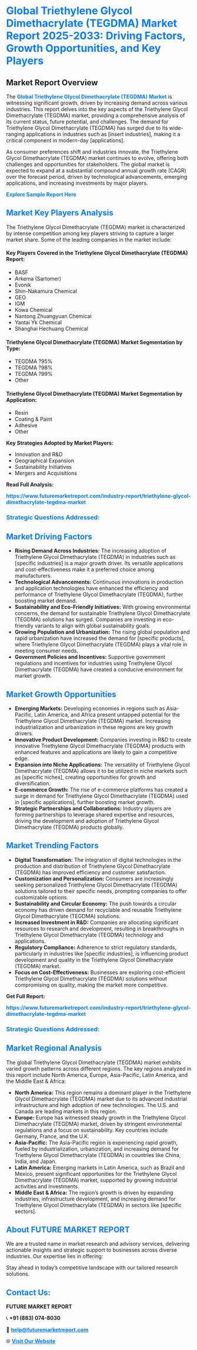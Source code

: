<h1 style="color: #007BFF;">Global Triethylene Glycol Dimethacrylate (TEGDMA) Market Report 2025-2033: Driving Factors, Growth Opportunities, and Key Players</h1>

<section id="overview">
<h2>Market Report Overview</h2>
<p>The <a href="https://www.futuremarketreport.com/industry-report/triethylene-glycol-dimethacrylate-tegdma-market" style="color: #007BFF; text-decoration: none;"><strong>Global Triethylene Glycol Dimethacrylate (TEGDMA) Market</strong></a> is witnessing significant growth, driven by increasing demand across various industries. This report delves into the key aspects of the Triethylene Glycol Dimethacrylate (TEGDMA) market, providing a comprehensive analysis of its current status, future potential, and challenges. The demand for Triethylene Glycol Dimethacrylate (TEGDMA) has surged due to its wide-ranging applications in industries such as [insert industries], making it a critical component in modern-day [applications].</p>
<p>As consumer preferences shift and industries innovate, the Triethylene Glycol Dimethacrylate (TEGDMA) market continues to evolve, offering both challenges and opportunities for stakeholders. The global market is expected to expand at a substantial compound annual growth rate (CAGR) over the forecast period, driven by technological advancements, emerging applications, and increasing investments by major players.</p>
</section>

<section id="overview">
<p><a href="https://www.futuremarketreport.com/request-sample/reportId=98062" style="color: #007BFF; text-decoration: none;"><strong>Explore Sample Report Here</strong></a></p>
</section>

<section id="key-players">
<h2 style="color: #007BFF;">Market Key Players Analysis</h2>
<p>The Triethylene Glycol Dimethacrylate (TEGDMA) market is characterized by intense competition among key players striving to capture a larger market share. Some of the leading companies in the market include:</p>
<h4>Key Players Covered in the Triethylene Glycol Dimethacrylate (TEGDMA) Report:</h4>
<ul><li>BASF</li><li>Arkema (Sartomer)</li><li>Evonik</li><li>Shin-Nakamura Chemical</li><li>GEO</li><li>IGM</li><li>Kowa Chemical</li><li>Nantong Zhuangyuan Chemical</li><li>Yantai Yk Chemical</li><li>Shanghai Hechuang Chemical</li></ul>
<h4>Triethylene Glycol Dimethacrylate (TEGDMA) Market Segmentation by Type:</h4>
<ul><li>TEGDMA ?95%</li><li>TEGDMA ?98%</li><li>TEGDMA ?99%</li><li>Other</li></ul>

<h4>Triethylene Glycol Dimethacrylate (TEGDMA) Market Segmentation by Application:</h4>
<ul><li>Resin</li><li>Coating &amp; Paint</li><li>Adhesive</li><li>Other</li></ul>
<p><strong>Key Strategies Adopted by Market Players:</strong></p>
<ul>
<li>Innovation and R&D</li>
<li>Geographical Expansion</li>
<li>Sustainability Initiatives</li>
<li>Mergers and Acquisitions</li>
</ul>
</section>

<section>
<p><strong>Read Full Analysis: </strong></p><a href="https://www.futuremarketreport.com/industry-report/triethylene-glycol-dimethacrylate-tegdma-market" style="color: #007BFF; text-decoration: none;"><strong>https://www.futuremarketreport.com/industry-report/triethylene-glycol-dimethacrylate-tegdma-market</strong></a>
<h3 style="color: #007BFF;">Strategic Questions Addressed:</h3>
</section>

<section id="driving-factors">
<h2 style="color: #007BFF;">Market Driving Factors</h2>
<ul>
<li><strong>Rising Demand Across Industries:</strong> The increasing adoption of Triethylene Glycol Dimethacrylate (TEGDMA) in industries such as [specific industries] is a major growth driver. Its versatile applications and cost-effectiveness make it a preferred choice among manufacturers.</li>
<li><strong>Technological Advancements:</strong> Continuous innovations in production and application technologies have enhanced the efficiency and performance of Triethylene Glycol Dimethacrylate (TEGDMA), further boosting market demand.</li>
<li><strong>Sustainability and Eco-Friendly Initiatives:</strong> With growing environmental concerns, the demand for sustainable Triethylene Glycol Dimethacrylate (TEGDMA) solutions has surged. Companies are investing in eco-friendly variants to align with global sustainability goals.</li>
<li><strong>Growing Population and Urbanization:</strong> The rising global population and rapid urbanization have increased the demand for [specific products], where Triethylene Glycol Dimethacrylate (TEGDMA) plays a vital role in meeting consumer needs.</li>
<li><strong>Government Policies and Incentives:</strong> Supportive government regulations and incentives for industries using Triethylene Glycol Dimethacrylate (TEGDMA) have created a conducive environment for market growth.</li>
</ul>
</section>

<section id="growth-opportunities">
<h2 style="color: #007BFF;">Market Growth Opportunities</h2>
<ul>
<li><strong>Emerging Markets:</strong> Developing economies in regions such as Asia-Pacific, Latin America, and Africa present untapped potential for the Triethylene Glycol Dimethacrylate (TEGDMA) market. Increasing industrialization and urbanization in these regions are key growth drivers.</li>
<li><strong>Innovative Product Development:</strong> Companies investing in R&D to create innovative Triethylene Glycol Dimethacrylate (TEGDMA) products with enhanced features and applications are likely to gain a competitive edge.</li>
<li><strong>Expansion into Niche Applications:</strong> The versatility of Triethylene Glycol Dimethacrylate (TEGDMA) allows it to be utilized in niche markets such as [specific niches], creating opportunities for growth and diversification.</li>
<li><strong>E-commerce Growth:</strong> The rise of e-commerce platforms has created a surge in demand for Triethylene Glycol Dimethacrylate (TEGDMA) used in [specific applications], further boosting market growth.</li>
<li><strong>Strategic Partnerships and Collaborations:</strong> Industry players are forming partnerships to leverage shared expertise and resources, driving the development and adoption of Triethylene Glycol Dimethacrylate (TEGDMA) products globally.</li>
</ul>
</section>

<section id="trending-factors">
<h2 style="color: #007BFF;">Market Trending Factors</h2>
<ul>
<li><strong>Digital Transformation:</strong> The integration of digital technologies in the production and distribution of Triethylene Glycol Dimethacrylate (TEGDMA) has improved efficiency and customer satisfaction.</li>
<li><strong>Customization and Personalization:</strong> Consumers are increasingly seeking personalized Triethylene Glycol Dimethacrylate (TEGDMA) solutions tailored to their specific needs, prompting companies to offer customizable options.</li>
<li><strong>Sustainability and Circular Economy:</strong> The push towards a circular economy has driven demand for recyclable and reusable Triethylene Glycol Dimethacrylate (TEGDMA) solutions.</li>
<li><strong>Increased Investment in R&D:</strong> Companies are allocating significant resources to research and development, resulting in breakthroughs in Triethylene Glycol Dimethacrylate (TEGDMA) technology and applications.</li>
<li><strong>Regulatory Compliance:</strong> Adherence to strict regulatory standards, particularly in industries like [specific industries], is influencing product development and quality in the Triethylene Glycol Dimethacrylate (TEGDMA) market.</li>
<li><strong>Focus on Cost-Effectiveness:</strong> Businesses are exploring cost-efficient Triethylene Glycol Dimethacrylate (TEGDMA) solutions without compromising on quality, making the market more competitive.</li>
</ul>
</section>

<section>
<p><strong>Get Full Report: </strong></p><a href="https://www.futuremarketreport.com/industry-report/triethylene-glycol-dimethacrylate-tegdma-market" style="color: #007BFF; text-decoration: none;"><strong>https://www.futuremarketreport.com/industry-report/triethylene-glycol-dimethacrylate-tegdma-market</strong></a>
<h3 style="color: #007BFF;">Strategic Questions Addressed:</h3>
</section>


<section id="regional-analysis">
<h2 style="color: #007BFF;">Market Regional Analysis</h2>
<p>The global Triethylene Glycol Dimethacrylate (TEGDMA) market exhibits varied growth patterns across different regions. The key regions analyzed in this report include North America, Europe, Asia-Pacific, Latin America, and the Middle East & Africa:</p>
<ul>
<li><strong>North America:</strong> This region remains a dominant player in the Triethylene Glycol Dimethacrylate (TEGDMA) market due to its advanced industrial infrastructure and high adoption of new technologies. The U.S. and Canada are leading markets in this region.</li>
<li><strong>Europe:</strong> Europe has witnessed steady growth in the Triethylene Glycol Dimethacrylate (TEGDMA) market, driven by stringent environmental regulations and a focus on sustainability. Key countries include Germany, France, and the U.K.</li>
<li><strong>Asia-Pacific:</strong> The Asia-Pacific region is experiencing rapid growth, fueled by industrialization, urbanization, and increasing demand for Triethylene Glycol Dimethacrylate (TEGDMA) in countries like China, India, and Japan.</li>
<li><strong>Latin America:</strong> Emerging markets in Latin America, such as Brazil and Mexico, present significant opportunities for the Triethylene Glycol Dimethacrylate (TEGDMA) market, supported by growing industrial activities and investments.</li>
<li><strong>Middle East & Africa:</strong> The region’s growth is driven by expanding industries, infrastructure development, and increasing demand for Triethylene Glycol Dimethacrylate (TEGDMA) in sectors like [specific sectors].</li>
</ul>
</section>

<footer>
<h2 style="color: #007BFF;">About FUTURE MARKET REPORT</h2>
<p>We are a trusted name in market research and advisory services, delivering actionable insights and strategic support to businesses across diverse industries. Our expertise lies in offering:</p>

<p>Stay ahead in today’s competitive landscape with our tailored research solutions.</p>

<h2 style="color: #007BFF;">Contact Us:</h2>
<p><strong>FUTURE MARKET REPORT</strong></p>
<p>📞 <strong>+91 (883) 074-8030</strong></p>
<p>📧 <strong><a href="mailto:help@futuremarketreport.com" style="color: #007BFF;">help@futuremarketreport.com</a></strong></p>
<p>🌐 <strong><a href="https://www.futuremarketreport.com/" style="color: #007BFF;">Visit Our Website</a></strong></p>
</footer>